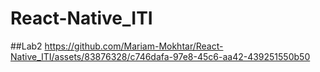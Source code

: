 # React-Native_ITI

##Lab2
https://github.com/Mariam-Mokhtar/React-Native_ITI/assets/83876328/c746dafa-97e8-45c6-aa42-439251550b50


